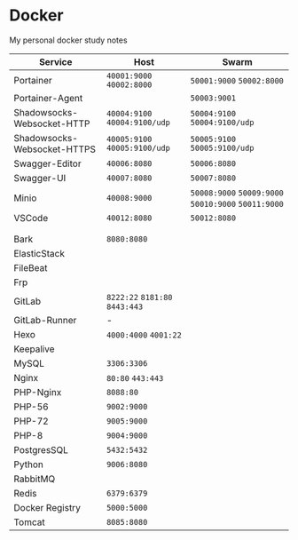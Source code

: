 # Docker
My personal docker study notes

| Service                     | Host                             | Swarm                                                  |
| --------------------------- | -------------------------------- | ------------------------------------------------------ |
| Portainer                   | `40001:9000`  `40002:8000`       | `50001:9000`  `50002:8000`                             |
| Portainer-Agent             |                                  | `50003:9001`                                           |
| Shadowsocks-Websocket-HTTP  | `40004:9100`  `40004:9100/udp`   | `50004:9100`  `50004:9100/udp`                         |
| Shadowsocks-Websocket-HTTPS | `40005:9100`  `40005:9100/udp`   | `50005:9100`  `50005:9100/udp`                         |
| Swagger-Editor              | `40006:8080`                     | `50006:8080`                                           |
| Swagger-UI                  | `40007:8080`                     | `50007:8080`                                           |
| Minio                       | `40008:9000`                     | `50008:9000`  `50009:9000`  `50010:9000`  `50011:9000` |
| VSCode                      | `40012:8080`                     | `50012:8080`                                           |
|                             |                                  |                                                        |
|                             |                                  |                                                        |
| Bark                        | `8080:8080`                      |                                                        |
| ElasticStack                |                                  |                                                        |
| FileBeat                    |                                  |                                                        |
| Frp                         |                                  |                                                        |
| GitLab                      | `8222:22`  `8181:80`  `8443:443` |                                                        |
| GitLab-Runner               | -                                |                                                        |
| Hexo                        | `4000:4000` `4001:22`            |                                                        |
| Keepalive                   |                                  |                                                        |
| MySQL                       | `3306:3306`                      |                                                        |
| Nginx                       | `80:80`  `443:443`               |                                                        |
| PHP-Nginx                   | `8088:80`                        |                                                        |
| PHP-56                      | `9002:9000`                      |                                                        |
| PHP-72                      | `9005:9000`                      |                                                        |
| PHP-8                       | `9004:9000`                      |                                                        |
| PostgresSQL                 | `5432:5432`                      |                                                        |
| Python                      | `9006:8080`                      |                                                        |
| RabbitMQ                    |                                  |                                                        |
| Redis                       | `6379:6379`                      |                                                        |
| Docker Registry             | `5000:5000`                      |                                                        |
| Tomcat                      | `8085:8080`                      |                                                        |

